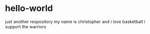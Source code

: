 # hello-world
just another respository
my name is christopher 
and i love basketball
i support the warriors
